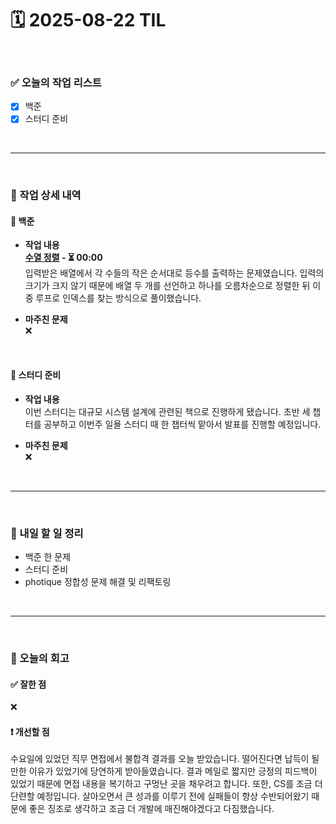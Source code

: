 # 🗓️ 2025-08-22 TIL

<br>

### ✅ 오늘의 작업 리스트  
- [x] 백준
- [x] 스터디 준비

<br>

---

<br>

### 📌 작업 상세 내역  

#### 🔹 백준
- **작업 내용**<br>
**[수열 정렬](https://www.acmicpc.net/problem/1015) - ⏳ 00:00**<br>
입력받은 배열에서 각 수들의 작은 순서대로 등수를 출력하는 문제였습니다. 입력의 크기가 크지 않기 때문에 배열 두 개를 선언하고 하나를 오름차순으로 정렬한 뒤 이중 루프로 인덱스를 찾는 방식으로 풀이했습니다.

- **마주친 문제**<br>
❌

<br>

#### 🔹 스터디 준비
- **작업 내용**<br>
이번 스터디는 대규모 시스템 설계에 관련된 책으로 진행하게 됐습니다. 초반 세 챕터를 공부하고 이번주 일욜 스터디 때 한 챕터씩 맡아서 발표를 진행할 예정입니다.

- **마주친 문제**<br>
❌

<br>

---

<br>

### 🚀 내일 할 일 정리  

- 백준 한 문제
- 스터디 준비
- photique 정합성 문제 해결 및 리팩토링

<br>

---

<br>

### 🧐 오늘의 회고  

#### ✅ 잘한 점
❌

#### ❗ 개선할 점
수요일에 있었던 직무 면접에서 불합격 결과를 오늘 받았습니다. 떨어진다면 납득이 될만한 이유가 있었기에 당연하게 받아들였습니다. 결과 메일로 짧지만 긍정의 피드백이 있었기 때문에 면접 내용을 복기하고 구멍난 곳을 채우려고 합니다. 또한, CS를 조금 더 단련할 예정입니다. 살아오면서 큰 성과를 이루기 전에 실패들이 항상 수반되어왔기 때문에 좋은 징조로 생각하고 조금 더 개발에 매진해야겠다고 다짐했습니다.


<br><br><br>
